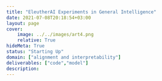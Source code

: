 ```yaml
---
title: "EleutherAI Experiments in General Intelligence"
date: 2021-07-08T20:18:54+03:00
layout: page
cover:
    image: ../../images/art4.png
    relative: True
hideMeta: True
status: "Starting Up"
domain: ["alignment and interpretability"]
deliverables: ["code","model"]
description:
---
```

